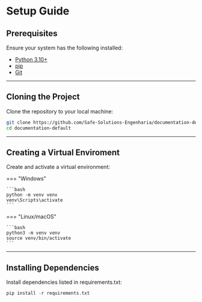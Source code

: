 # Setup Guide

## Prerequisites

Ensure your system has the following installed:

* [Python 3.10+](https://www.python.org/downloads/)
* [pip](https://pip.pypa.io/en/stable/)
* [Git](https://git-scm.com/)

---

## Cloning the Project

Clone the repository to your local machine:
```bash 
git clone https://github.com/Safe-Solutions-Engenharia/documentation-default.git 
cd documentation-default
```

---

## Creating a Virtual Enviroment


Create and activate a virtual environment:

=== "Windows"

    ```bash
    python -m venv venv
    venv\Scripts\activate
    ```

=== "Linux/macOS"

    ```bash
    python3 -m venv venv
    source venv/bin/activate
    ```

---

## Installing Dependencies

Install dependencies listed in requirements.txt:

```py
pip install -r requirements.txt
```